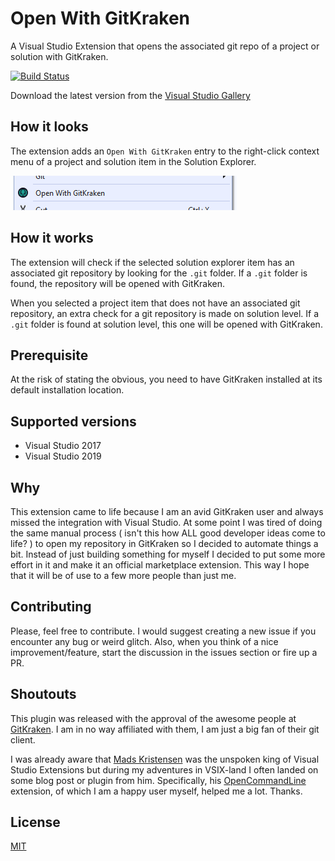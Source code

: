 # Open With GitKraken

A Visual Studio Extension that opens the associated git repo of a project or solution with GitKraken.

[![Build Status](https://dev.azure.com/codestackbv/OpenWithGitKraken/_apis/build/status/rwlnd.OpenWithGitKraken?branchName=master)](https://dev.azure.com/codestackbv/OpenWithGitKraken/_build/latest?definitionId=1&branchName=master)

Download the latest version from the [Visual Studio Gallery](https://visualstudiogallery.msdn.microsoft.com/)

## How it looks

The extension adds an `Open With GitKraken` entry to the right-click context menu of a project and solution item in the Solution Explorer.

![Open With GitKraken Context Menu Entry](images/context-menu-entry.png)

## How it works

The extension will check if the selected solution explorer item has an associated git repository by looking for the `.git` folder. If a `.git` folder is found, the repository will be opened with GitKraken.

When you selected a project item that does not have an associated git repository, an extra check for a git repository is made on solution level. If a `.git` folder is found at solution level, this one will be opened with GitKraken.

## Prerequisite

At the risk of stating the obvious, you need to have GitKraken installed at its default installation location.

## Supported versions

- Visual Studio 2017
- Visual Studio 2019

## Why

This extension came to life because I am an avid GitKraken user and always missed the integration with Visual Studio. At some point I was tired of doing the same manual process ( isn't this how ALL good developer ideas come to life? ) to open my repository in GitKraken so I decided to automate things a bit. Instead of just building something for myself I decided to put some more effort in it and make it an official marketplace extension. This way I hope that it will be of use to a few more people than just me.

## Contributing

Please, feel free to contribute. I would suggest creating a new issue if you encounter any bug or weird glitch. Also, when you think of a nice improvement/feature, start the discussion in the issues section or fire up a PR.

## Shoutouts

This plugin was released with the approval of the awesome people at [GitKraken](https://www.gitkraken.com/). I am in no way affiliated with them, I am just a big fan of their git client.

I was already aware that [Mads Kristensen](https://github.com/madskristensen) was the unspoken king of Visual Studio Extensions but during my adventures in VSIX-land I often landed on some blog post or plugin from him. Specifically, his [OpenCommandLine](https://github.com/madskristensen/OpenCommandLine) extension, of which I am a happy user myself, helped me a lot. Thanks.

## License

[MIT](LICENCE)
